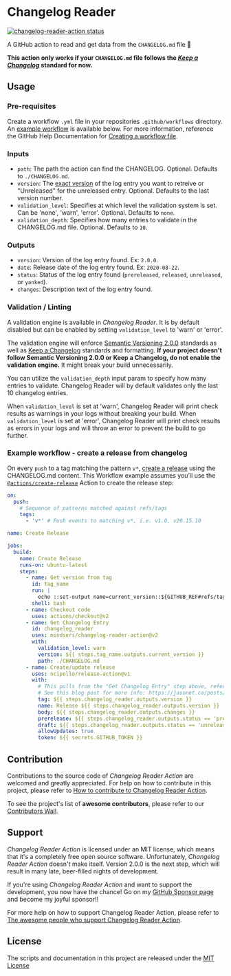 # Changelog Reader

<a href="https://github.com/mindsers/changelog-reader-action"><img alt="changelog-reader-action status" src="https://github.com/mindsers/changelog-reader-action/workflows/units-test/badge.svg"></a>

A GitHub action to read and get data from the `CHANGELOG.md` file :rocket:

**This action only works if your `CHANGELOG.md` file follows the [_Keep a Changelog_](https://github.com/olivierlacan/keep-a-changelog) standard for now.**

## Usage

### Pre-requisites

Create a workflow `.yml` file in your repositories `.github/workflows` directory. An [example workflow](#example-workflow---upload-a-release-asset) is available below. For more information, reference the GitHub Help Documentation for [Creating a workflow file](https://help.github.com/en/articles/configuring-a-workflow#creating-a-workflow-file).

### Inputs

- `path`: The path the action can find the CHANGELOG. Optional. Defaults to `./CHANGELOG.md`.
- `version`: The [exact version](https://semver.org) of the log entry you want to retreive or "Unreleased" for the unreleased entry. Optional. Defaults to the last version number.
- `validation_level`: Specifies at which level the validation system is set. Can be 'none', 'warn', 'error'. Optional. Defaults to `none`.
- `validation_depth`: Specifies how many entries to validate in the CHANGELOG.md file. Optional. Defaults to `10`.

### Outputs

- `version`: Version of the log entry found. Ex: `2.0.0`.
- `date`: Release date of the log entry found. Ex: `2020-08-22`.
- `status`: Status of the log entry found (`prereleased`, `released`, `unreleased`, or `yanked`).
- `changes`: Description text of the log entry found.

### Validation / Linting

A validation engine is available in _Changelog Reader_. It is by default disabled but can be enabled by setting `validation_level` to 'warn' or 'error'.

The validation engine will enforce [Semantic Versioning 2.0.0](https://semver.org/) standards as well as [Keep a Changelog](https://keepachangelog.com/en/1.0.0/) standards and formatting. **If your project doesn't follow Semantic Versioning 2.0.0 or Keep a Changelog, do not enable the validation engine.** It might break your build unnecessarily.

You can utilize the `validation_depth` input param to specify how many entries to validate. Changelog Reader will by default validates only the last 10 changelog entries.

When `validation_level` is set at 'warn', Changelog Reader will print check results as warnings in your logs without breaking your build.
When `validation_level` is set at 'error', Changelog Reader will print check results as errors in your logs and will throw an error to prevent the build to go further.

### Example workflow - create a release from changelog

On every `push` to a tag matching the pattern `v*`, [create a release](https://developer.github.com/v3/repos/releases/#create-a-release) using the CHANGELOG.md content.
This Workflow example assumes you'll use the [`@actions/create-release`](https://www.github.com/actions/create-release) Action to create the release step:

```yaml
on:
  push:
    # Sequence of patterns matched against refs/tags
    tags:
      - 'v*' # Push events to matching v*, i.e. v1.0, v20.15.10

name: Create Release

jobs:
  build:
    name: Create Release
    runs-on: ubuntu-latest
    steps:
      - name: Get version from tag
        id: tag_name
        run: |
          echo ::set-output name=current_version::${GITHUB_REF#refs/tags/v}
        shell: bash
      - name: Checkout code
        uses: actions/checkout@v2
      - name: Get Changelog Entry
        id: changelog_reader
        uses: mindsers/changelog-reader-action@v2
        with:
          validation_level: warn
          version: ${{ steps.tag_name.outputs.current_version }}
          path: ./CHANGELOG.md
      - name: Create/update release
        uses: ncipollo/release-action@v1
        with:
          # This pulls from the "Get Changelog Entry" step above, referencing it's ID to get its outputs object.
          # See this blog post for more info: https://jasonet.co/posts/new-features-of-github-actions/#passing-data-to-future-steps
          tag: ${{ steps.changelog_reader.outputs.version }}
          name: Release ${{ steps.changelog_reader.outputs.version }}
          body: ${{ steps.changelog_reader.outputs.changes }}
          prerelease: ${{ steps.changelog_reader.outputs.status == 'prereleased' }}
          draft: ${{ steps.changelog_reader.outputs.status == 'unreleased' }}
          allowUpdates: true
          token: ${{ secrets.GITHUB_TOKEN }}
```

## Contribution

Contributions to the source code of _Changelog Reader Action_ are welcomed and greatly appreciated.
For help on how to contribute in this project, please refer to [How to contribute to Changelog Reader Action](CONTRIBUTING.md).

To see the project's list of **awesome contributors**, please refer to our [Contributors Wall](CONTRIBUTORS.md).

## Support

_Changelog Reader Action_ is licensed under an MIT license, which means that it's a completely free open source software. Unfortunately, _Changelog Reader Action_ doesn't make itself. Version 2.0.0 is the next step, which will result in many late, beer-filled nights of development.

If you're using _Changelog Reader Action_ and want to support the development, you now have the chance! Go on my [GitHub Sponsor page](https://github.com/sponsors/mindsers) and become my joyful sponsor!!

For more help on how to support Changelog Reader Action, please refer to [The awesome people who support Changelog Reader Action](SPONSORS.md).

<!-- ### Premium sponsors -->

## License

The scripts and documentation in this project are released under the [MIT License](LICENSE)
